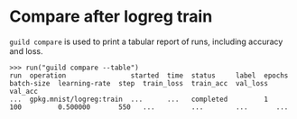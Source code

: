 # Compare after logreg train

`guild compare` is used to print a tabular report of runs, including
accuracy and loss.

    >>> run("guild compare --table")
    run  operation                started  time  status     label  epochs  batch-size  learning-rate  step  train_loss  train_acc  val_loss  val_acc
    ...  gpkg.mnist/logreg:train  ...      ...   completed         1       100         0.500000       550   ...         ...        ...       ...
